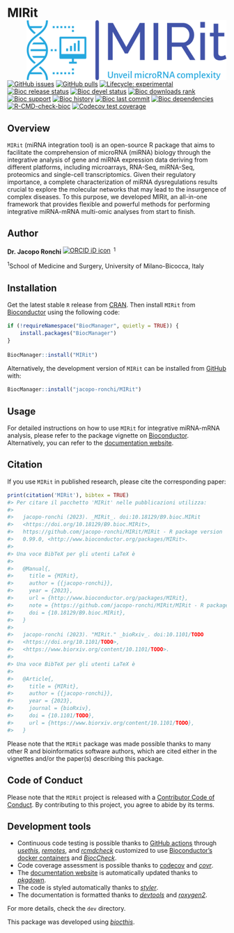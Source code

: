 
<!-- README.md is generated from README.Rmd. Please edit that file -->

# MIRit <a href="http://jacopo-ronchi.github.io/MIRit"><img src="vignettes/mirit_logo.png" align="right" height="138" /></a>

<!-- badges: start -->

[![GitHub
issues](https://img.shields.io/github/issues/jacopo-ronchi/MIRit)](https://github.com/jacopo-ronchi/MIRit/issues)
[![GitHub
pulls](https://img.shields.io/github/issues-pr/jacopo-ronchi/MIRit)](https://github.com/jacopo-ronchi/MIRit/pulls)
[![Lifecycle:
experimental](https://img.shields.io/badge/lifecycle-experimental-orange.svg)](https://lifecycle.r-lib.org/articles/stages.html#experimental)
[![Bioc release
status](http://www.bioconductor.org/shields/build/release/bioc/MIRit.svg)](https://bioconductor.org/checkResults/release/bioc-LATEST/MIRit)
[![Bioc devel
status](http://www.bioconductor.org/shields/build/devel/bioc/MIRit.svg)](https://bioconductor.org/checkResults/devel/bioc-LATEST/MIRit)
[![Bioc downloads
rank](https://bioconductor.org/shields/downloads/release/MIRit.svg)](http://bioconductor.org/packages/stats/bioc/MIRit/)
[![Bioc
support](https://bioconductor.org/shields/posts/MIRit.svg)](https://support.bioconductor.org/tag/MIRit)
[![Bioc
history](https://bioconductor.org/shields/years-in-bioc/MIRit.svg)](https://bioconductor.org/packages/release/bioc/html/MIRit.html#since)
[![Bioc last
commit](https://bioconductor.org/shields/lastcommit/devel/bioc/MIRit.svg)](http://bioconductor.org/checkResults/devel/bioc-LATEST/MIRit/)
[![Bioc
dependencies](https://bioconductor.org/shields/dependencies/release/MIRit.svg)](https://bioconductor.org/packages/release/bioc/html/MIRit.html#since)
[![R-CMD-check-bioc](https://github.com/jacopo-ronchi/MIRit/actions/workflows/R-CMD-check-bioc.yaml/badge.svg)](https://github.com/jacopo-ronchi/MIRit/actions/workflows/R-CMD-check-bioc.yaml)
[![Codecov test
coverage](https://codecov.io/gh/jacopo-ronchi/MIRit/branch/main/graph/badge.svg)](https://app.codecov.io/gh/jacopo-ronchi/MIRit?branch=main)
<!-- badges: end -->

## Overview

`MIRit` (miRNA integration tool) is an open-source R package that aims
to facilitate the comprehension of microRNA (miRNA) biology through the
integrative analysis of gene and miRNA expression data deriving from
different platforms, including microarrays, RNA-Seq, miRNA-Seq,
proteomics and single-cell transcriptomics. Given their regulatory
importance, a complete characterization of miRNA dysregulations results
crucial to explore the molecular networks that may lead to the
insurgence of complex diseases. To this purpose, we developed MIRit, an
all-in-one framework that provides flexible and powerful methods for
performing integrative miRNA-mRNA multi-omic analyses from start to
finish.

## Author

**Dr. Jacopo Ronchi**
<a itemprop="sameAs" content="https://orcid.org/0000-0001-5520-4631" href="https://orcid.org/0000-0001-5520-4631" target="orcid.widget" rel="noopener noreferrer" style="vertical-align:top;"><img src="https://orcid.org/sites/default/files/images/orcid_16x16.png" style="width:1em;margin-right:.5em;" alt="ORCID iD icon"></a><sup>1</sup>

<sup>1</sup>School of Medicine and Surgery, University of
Milano-Bicocca, Italy

## Installation

Get the latest stable `R` release from
[CRAN](http://cran.r-project.org/). Then install `MIRit` from
[Bioconductor](http://bioconductor.org/) using the following code:

``` r
if (!requireNamespace("BiocManager", quietly = TRUE)) {
    install.packages("BiocManager")
}

BiocManager::install("MIRit")
```

Alternatively, the development version of `MIRit` can be installed from
[GitHub](https://github.com/jacopo-ronchi/MIRit) with:

``` r
BiocManager::install("jacopo-ronchi/MIRit")
```

## Usage

For detailed instructions on how to use `MIRit` for integrative
miRNA-mRNA analysis, please refer to the package vignette on
[Bioconductor](). Alternatively, you can refer to the [documentation
website](http://jacopo-ronchi.github.io/MIRit).

## Citation

If you use `MIRit` in published research, please cite the corresponding
paper:

``` r
print(citation('MIRit'), bibtex = TRUE)
#> Per citare il pacchetto 'MIRit' nelle pubblicazioni utilizza:
#> 
#>   jacopo-ronchi (2023). _MIRit_. doi:10.18129/B9.bioc.MIRit
#>   <https://doi.org/10.18129/B9.bioc.MIRit>,
#>   https://github.com/jacopo-ronchi/MIRit/MIRit - R package version
#>   0.99.0, <http://www.bioconductor.org/packages/MIRit>.
#> 
#> Una voce BibTeX per gli utenti LaTeX è
#> 
#>   @Manual{,
#>     title = {MIRit},
#>     author = {{jacopo-ronchi}},
#>     year = {2023},
#>     url = {http://www.bioconductor.org/packages/MIRit},
#>     note = {https://github.com/jacopo-ronchi/MIRit/MIRit - R package version 0.99.0},
#>     doi = {10.18129/B9.bioc.MIRit},
#>   }
#> 
#>   jacopo-ronchi (2023). "MIRit." _bioRxiv_. doi:10.1101/TODO
#>   <https://doi.org/10.1101/TODO>,
#>   <https://www.biorxiv.org/content/10.1101/TODO>.
#> 
#> Una voce BibTeX per gli utenti LaTeX è
#> 
#>   @Article{,
#>     title = {MIRit},
#>     author = {{jacopo-ronchi}},
#>     year = {2023},
#>     journal = {bioRxiv},
#>     doi = {10.1101/TODO},
#>     url = {https://www.biorxiv.org/content/10.1101/TODO},
#>   }
```

Please note that the `MIRit` package was made possible thanks to many
other R and bioinformatics software authors, which are cited either in
the vignettes and/or the paper(s) describing this package.

## Code of Conduct

Please note that the `MIRit` project is released with a [Contributor
Code of Conduct](http://bioconductor.org/about/code-of-conduct/). By
contributing to this project, you agree to abide by its terms.

## Development tools

- Continuous code testing is possible thanks to [GitHub
  actions](https://www.tidyverse.org/blog/2020/04/usethis-1-6-0/)
  through *[usethis](https://CRAN.R-project.org/package=usethis)*,
  *[remotes](https://CRAN.R-project.org/package=remotes)*, and
  *[rcmdcheck](https://CRAN.R-project.org/package=rcmdcheck)* customized
  to use [Bioconductor’s docker
  containers](https://www.bioconductor.org/help/docker/) and
  *[BiocCheck](https://bioconductor.org/packages/3.17/BiocCheck)*.
- Code coverage assessment is possible thanks to
  [codecov](https://codecov.io/gh) and
  *[covr](https://CRAN.R-project.org/package=covr)*.
- The [documentation website](http://jacopo-ronchi.github.io/MIRit) is
  automatically updated thanks to
  *[pkgdown](https://CRAN.R-project.org/package=pkgdown)*.
- The code is styled automatically thanks to
  *[styler](https://CRAN.R-project.org/package=styler)*.
- The documentation is formatted thanks to
  *[devtools](https://CRAN.R-project.org/package=devtools)* and
  *[roxygen2](https://CRAN.R-project.org/package=roxygen2)*.

For more details, check the `dev` directory.

This package was developed using
*[biocthis](https://bioconductor.org/packages/3.17/biocthis)*.
